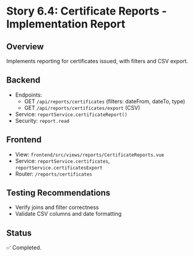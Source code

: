 # Story 6.4: Certificate Reports - Implementation Report

## Overview
Implements reporting for certificates issued, with filters and CSV export.

## Backend
- Endpoints:
  - GET `/api/reports/certificates` (filters: dateFrom, dateTo, type)
  - GET `/api/reports/certificates/export` (CSV)
- Service: `reportService.certificateReport()`
- Security: `report.read`

## Frontend
- View: `frontend/src/views/reports/CertificateReports.vue`
- Service: `reportService.certificates`, `reportService.certificatesExport`
- Router: `/reports/certificates`

## Testing Recommendations
- Verify joins and filter correctness
- Validate CSV columns and date formatting

## Status
✅ Completed.

